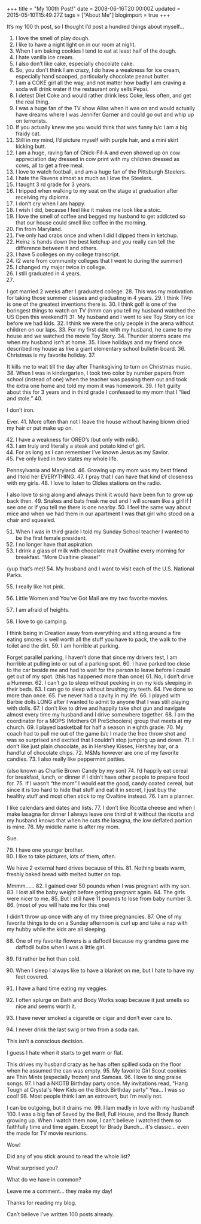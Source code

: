 +++
title = "My 100th Post!"
date = 2008-06-16T20:00:00Z
updated = 2015-05-10T15:49:27Z
tags = ["About Me"]
blogimport = true 
+++

It’s my 100
th
 post, so I thought I’d post a hundred things about myself…




1.  I love      the smell of play dough.
2.  I like      to have a night light on in our room at night.
3.  When I      am baking cookies I tend to eat at least half of the dough.
4.  I hate      vanilla ice cream.
5.  I also      don’t like cake, especially chocolate cake.
6.  So,      you don’t think I am crazy, I do have a weakness for ice cream, especially      hand scooped, particularly chocolate peanut butter.
7.  I am a      COKE girl all the way, and not matter how badly I am craving a soda will drink      water if the restaurant only sells Pepsi.
8.  I      detest Diet Coke and would rather drink less Coke, less often, and get the      real thing.
9.  I was      a huge fan of the TV show Alias when it was on and would actually have      dreams where I was Jennifer Garner and could go out and whip up on      terrorists.
10.  If you      actually knew me you would think that was funny b/c I am a big fraidy cat.
11.  Still      in my mind, I’d picture myself with purple hair, and a mini skirt kicking      butt.
12.  I am a      huge, raving fan of Chick-Fil-A and even showed up on cow appreciation day      dressed in cow print with my children dressed as cows, all to get a free      meal.
13.  I love      to watch football, and am a huge fan of the Pittsburgh Steelers.
14.  I hate      the Ravens almost as much as I love the Steelers.
15.  I      taught 3
rd
 grade for 3 years.
16.  I      tripped when walking to my seat on the stage at graduation after receiving      my diploma.
17.  I      don’t cry when I am happy.
18.  I wish      I did, because I feel like it makes me look like a stoic.
19.  I love      the smell of coffee and begged my husband to get addicted so that our      house could smell like coffee in the morning.
20.  I’m      from Maryland.
21.  I’ve      only had crabs once and when I did I dipped them in ketchup.
22.  Heinz      is hands down the best ketchup and you really can tell the difference      between it and others.
23.  I have      5 colleges on my college transcript.
24.  (2      were from community colleges that I went to during the summer)
25.  I      changed my major twice in college.
26.  I      still graduated in 4 years.
27.  
 
I got married 2 weeks after I graduated      college.
28.  This      was my motivation for taking those summer classes and graduating in 4      years.
29.  I      think TiVo is one of the greatest inventions there is.
30.  I      think golf is one of the boringest things to watch on TV (hmm can you tell      my husband watched the US Open this weekend?)
31.  My      husband and I went to see Toy Story on Ice before we had kids.
32.  I      think we were the only people in the arena without children on our laps.
33.  For my      first date with my husband, he came to my house and we watched the movie      Toy Story.
34.  Thunder      storms scare me when my husband isn’t at home.
35.  I love      holidays and my friend once described my house as like a giant elementary      school bulletin board.
36.  Christmas      is my favorite holiday.
37.  
 
It kills me to wait till the day after      Thanksgiving to turn on Christmas music.
38.  When I      was in kindergarten, I took two color by number papers from school      (instead of one) when the teacher was passing them out and took the extra      one home and told my mom it was homework.
39.  I felt      guilty about this for 3 years and in third grade I confessed to my mom      that I “lied and stole.”
40.  
 
I don’t iron.
 
Ever.
41.  More      often than not I leave the house without having blown dried my hair or put      make up on.
 

42.  I have      a weakness for OREO’s (but only with milk).
43.  I am      truly and literally a steak and potato kind of girl.
44.  For as      long as I can remember I’ve known Jesus as my Savior.
45.  I’ve      only lived in two states my whole life.
 
Pennsylvania and Maryland.
46.  Growing      up my mom was my best friend and I told her EVERYTHING.
47.  I pray      that I can have that kind of closeness with my girls.
48.  I love      to listen to Oldies stations on the radio.
 
I also love to sing along and always think it would have      been fun to grow up back then.
49.  Snakes      and bats freak me out and I will scream like a girl if I see one or if you      tell me there is one nearby.
50.  I feel      the same way about mice and when we had them in our apartment I was that      girl who stood on a chair and squealed.
 

51.  When I      was in third grade I told my Sunday School teacher I wanted to be the      first female president.
52.  I no      longer have that aspiration.
53.  I      drink a glass of milk with chocolate malt Ovaltine every morning for      breakfast. “More Ovaltine please!”
 
(yup that’s me)!
54.  My      husband and I want to visit each of the U.S. National Parks.
 

55.  I      really like hot pink.
 

56.  Little      Women and You’ve Got Mail are my two favorite movies.
57.  I am      afraid of heights.
58.  I love      to go camping.
 
I think being in      Creation away from everything and sitting around a fire eating smores is      well worth all the stuff you have to pack, the walk to the toilet and the      dirt.
59.  I am      horrible at parking.
 
Forget      parallel parking, I haven’t done that since my drivers test, I am horrible      at pulling into or out of a parking spot.
60.  I have      parked too close to the car beside me and had to wait for the person to      leave before I could get out of my spot. (this has happened more than      once)
61.  No, I      don’t drive a Hummer.
62.  I can’t      go to sleep without peeking in on my kids sleeping in their beds.
63.  I can      go to sleep without brushing my teeth.
64.  I’ve      done so more than once.
65.  I’ve      never had a cavity in my life.
66.  I      played with Barbie dolls LONG after I wanted to admit to anyone that I was      still playing with dolls.
67.  I      don’t like to drive and happily take shot gun and navigate almost every      time my husband and I drive somewhere together.
68.  I am      the coordinator for a MOPS (Mothers Of PreSchoolers) group that meets at my      church.
69.  I      played basketball for half a season in eighth grade.
70.  My      coach had to pull me out of the game b/c I made the free throw shot and was      so surprised and excited that I couldn’t stop jumping up and down.
71.  I      don’t like just plain chocolate, as in Hershey Kisses, Hershey bar, or a      handful of chocolate chips.
72.  M&amp;Ms      however are one of my favorite candies.
73.  I also      really like peppermint patties.
 
(also known as Charlie Brown Candy by my son)
74.  I’d      happily eat cereal for breakfast, lunch, or dinner if I didn’t have other      people to prepare food for.
75.  If I      wasn’t “the mom” I would eat the good, candy coated cereal, but since it      is too hard to hide that stuff and eat it in secret, I just buy the      healthy stuff and most often stick to my Ovaltine instead.
76.  I am a      planner.
 
I like calendars and dates      and lists.
77.  I      don’t like Ricotta cheese and when I make lasagna for dinner I always      leave one third of it without the ricotta and my husband knows that when      he cuts the lasagna, the low deflated portion is mine.
78.  My      middle name is after my mom.
 
Sue.
 

79.  I have      one younger brother.
80.  I like      to take pictures, lots of them, often.
 
We have 2 external hard drives because of this.
81.  Nothing      beats warm, freshly baked bread with melted butter on top.
 
Mmmm……
82.  I      gained over 50 pounds when I was pregnant with my son.
83.  I lost      all the baby weight before getting pregnant again.
84.  The      girls were nicer to me.
85.  But I      still have 11 pounds to lose from baby number 3.
86.  (most      of you will hate me for this one)
 
I didn’t throw up once with any of my three pregnancies.
87.  One of      my favorite things to do on a Sunday afternoon is curl up and take a nap      with my hubby while the kids are all sleeping.
 

88.  One of      my favorite flowers is a daffodil because my grandma gave me daffodil      bulbs when I was a little girl.
89.  I’d      rather be hot than cold.
 

90.  When I      sleep I always like to have a blanket on me, but I hate to have my feet      covered.
 

91.  I have      a hard time eating my veggies.
 

92.  I      often splurge on Bath and Body Works soap because it just smells so nice      and seems worth it.
93.  I have      never smoked a cigarette or cigar and don’t ever care to.
94.  I      never drink the last swig or two from a soda can.
 
This isn’t a conscious decision.
 
I guess I hate when it starts to get      warm or flat.
 
This drives my husband      crazy as he has often spilled soda on the floor when he assumed the can      was empty.
95.  My      favorite Girl Scout cookies are Thin Mints (especially frozen) and Samoas.
96.  I love      to sing praise songs.
97.  I had a NKOTB Birthday party once.  My invitations read, "Hang Tough at Crystal's New Kids on the Block Birthday party"  Yea... I was so cool!
98.  Most people think I am an extrovert, but I’m really not.
 
I can be outgoing, but it drains me.
99.  I lam madly in love with my husband!
100.  I was a big fan of Saved by the Bell, Full House, and the Brady Bunch growing up.  When I watch them now, I can't believe I watched them so faithfully time and time again.  Except for Brady Bunch... it's classic... even the made for TV movie reunions.  




Wow!
 
Did any of you stick around to read the whole list?
 
What surprised you?
 
What do we have in common?
 
Leave me a comment… they make my day!




Thanks for reading my blog.
 
Can’t believe I’ve written 100 posts already.


 



 

